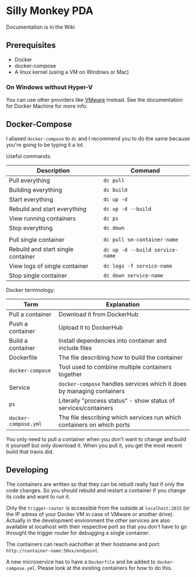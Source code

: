 # Silly Monkey PDA

Documentation is in the Wiki

## Prerequisites
- Docker
- docker-compose
- A linux kernel (using a VM on Windows or Mac)

### On Windows without Hyper-V
You can use other providers like [VMware](https://github.com/pecigonzalo/docker-machine-vmwareworkstation) instead.
See the documentation for Docker Machine for more info.

## Docker-Compose
I aliased `docker-compose` to `dc` and I recommend you to do the same because you're going to be typing it a lot.

Useful commands:

| Description                        | Command                           |
| ---------------------------------- | --------------------------------- |
| Pull everything                    | `dc pull`                         |
| Building everything                | `dc build`                        |
| Start everything                   | `dc up -d`                        |
| Rebuild and start everything       | `dc up -d --build`                |
| View running containers            | `dc ps`                           |
| Stop everything                    | `dc down`                         |
|                                    |                                   |
| Pull single container              | `dc pull sm-container-name`       |
| Rebuild and start single container | `dc up -d --build service-name`   |
| View logs of single container      | `dc logs -f service-name`         |
| Stop single container              | `dc down service-name`            |

Docker terminology:

| Term | Explanation |
| ---- | ----------- |
| Pull a container     | Download it from DockerHub                                             |
| Push a container     | Upload it to DockerHub                                                 |
| Build a container    | Install dependencies into container and include files                  |
| Dockerfile           | The file describing how to build the container                         |
| `docker-compose`     | Tool used to combine multiple containers together                      |
| Service              | `docker-compose` handles services which it does by managing containers |
| `ps`                 | Literally "process status" - show status of services/containers        |
| `docker-compose.yml` | The file describing which services run which containers on which ports |

You only need to pull a container when you don't want to change and build it
yourself but only download it. When you pull it, you get the most recent build
that travis did.


## Developing
The containers are written so that they can be rebuilt really fast if only the
code changes. So you should rebuild and restart a container if you change its
code and want to run it.

Only the `trigger-router` is accessible from the outside at `localhost:2015`
(or the IP adress of your Docker VM in case of VMware or another drive).
Actually in the development environment the other services are also available
at localhost with their respective port so that you don't have to go throught
the trigger router for debugging a single container.

The containers can reach eachother at their hostname and port: `http://container-name:50xx/endpoint`.

A new microservice has to have a `Dockerfile` and be added to
`docker-compose.yml`. Please look at the existing containers for how to do
this.
